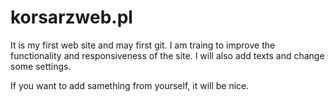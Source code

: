# korsarzweb.pl
It is my first web site and may first git.
I am traing to improve the functionality and responsiveness of the site.
I will also add texts and change some settings.

If you want to add samething from yourself, it will be nice.



